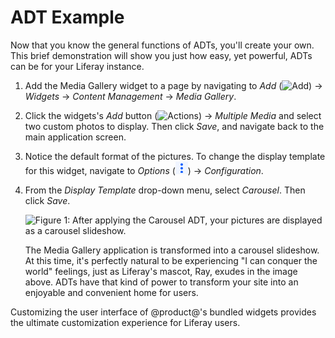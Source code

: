 # ADT Example [](id=adt-example)

Now that you know the general functions of ADTs, you'll create your own. This
brief demonstration will show you just how easy, yet powerful, ADTs can be for
your Liferay instance.

1.  Add the Media Gallery widget to a page by navigating to *Add*
    (![Add](../../../../../images/icon-control-menu-add.png)) &rarr; *Widgets*
    &rarr; *Content Management* &rarr; *Media Gallery*.

2.  Click the widgets's *Add* button (![Actions](../../../../../images/icon-app-add.png))
    &rarr; *Multiple Media* and select two custom photos to display. Then click
    *Save*, and navigate back to the main application screen.

3.  Notice the default format of the pictures. To change the display template 
    for this widget, navigate to *Options*
    (![Options](../../../../../images/icon-app-options.png)) &rarr; *Configuration*.

4.  From the *Display Template* drop-down menu, select *Carousel*. Then click
    *Save*.

	![Figure 1: After applying the Carousel ADT, your pictures are displayed as a carousel slideshow.](../../../../../images/adt-carousel.png)

	The Media Gallery application is transformed into a carousel slideshow. At
	this time, it's perfectly natural to be experiencing "I can conquer the
	world" feelings, just as Liferay's mascot, Ray, exudes in the image above.
	ADTs have that kind of power to transform your site into an enjoyable and
	convenient home for users.

Customizing the user interface of @product@'s bundled widgets provides the 
ultimate customization experience for Liferay users.
